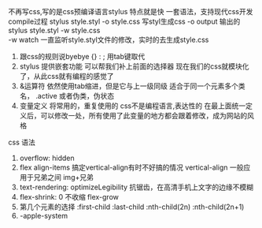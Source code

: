 不再写css,写的是css预编译语言stylus 特点就是快
一套语法，支持现代css开发
compile过程
stylus style.styl -o style.css   写styl生成css
-o output 输出的
stylus style.styl -w style.css   
-w watch 一直监听style.styl文件的修改，实时的去生成style.css

1. 跟css的规则说byebye
   {} : ;  用tab键取代
2. stylus 提供嵌套功能
   可以帮我们补上前面的选择器
   现在我们的css就模块化了，从此css就有编程的感觉了
3. &运算符
   依然使用tab缩进，但是它与上一级同级
   适合于同一个元素多个类名， .active 或者伪类，伪状态
4. 变量定义
   将常用的，重复使用的
   css不是编程语言,表达性的
   在最上面统一定义后，可以修改一处，所有使用了此变量的地方都会跟着修改，成为网站的风格

css 语法
1. overflow: hidden
2. flex align-items 搞定vertical-align有时不好搞的情况
   vertical-align 一般应用于兄弟之间 img+兄弟
3. text-rendering: optimizeLegibility 抗锯齿，在高清手机上文字的边缘不模糊
4. flex-shrink: 0 不收缩
   flex-grow
5. 第几个元素的选择
:first-child :last-child
:nth-child(2n) :nth-child(2n+1)
6. -apple-system